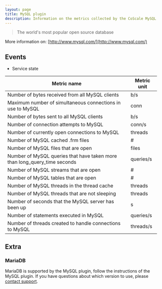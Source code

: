 ```yaml
---
layout: page
title: MySQL plugin
description: Information on the metrics collected by the CoScale MySQL plugin.
---
```


>  The world's most popular open source database

More information on: [http://www.mysql.com/](http://www.mysql.com/)

## Events

* Service state


| Metric name                                                               | Metric unit |
|---------------------------------------------------------------------------|-------------|
| Number of bytes received from all MySQL clients                           | b/s         |
| Maximum number of simultaneous connections in use to MySQL                | conn        |
| Number of bytes sent to all MySQL clients                                 | b/s         |
| Number of connection attempts to MySQL                                    | conn/s      |
| Number of currently open connections to MySQL                             | threads     |
| Number of MySQL cached .frm files                                         | #           |
| Number of MySQL files that are open                                       | files       |
| Number of MySQL queries that have taken more than long_query_time seconds | queries/s   |
| Number of MySQL streams that are open                                     | #           |
| Number of MySQL tables that are open                                      | #           |
| Number of MySQL threads in the thread cache                               | threads     |
| Number of MySQL threads that are not sleeping                             | threads     |
| Number of seconds that the MySQL server has been up                       | s           |
| Number of statements executed in MySQL                                    | queries/s   |
| Number of threads created to handle connections to MySQL                  | threads/s   |

## Extra

### MariaDB

MariaDB is supported by the MySQL plugin, follow the instructions of the MySQL plugin. If you have questions about which version to use, please <a href="mailto:info@coscale.com" class="js-support">contact support</a>.
